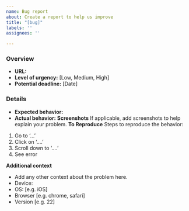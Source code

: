 ```yaml
---
name: Bug report
about: Create a report to help us improve
title: "[bug]"
labels: ''
assignees: ''

---
```


### Overview
* **URL:**
* **Level of urgency:** [Low, Medium, High]
* **Potential deadline:** [Date]
### Details
* **Expected behavior:**
* **Actual behavior:**
**Screenshots**
If applicable, add screenshots to help explain your problem.
**To Reproduce**
Steps to reproduce the behavior:
1. Go to ‘...’
2. Click on ‘....’
3. Scroll down to ‘....’
4. See error

**Additional context**
- Add any other context about the problem here.
- Device:
- OS: [e.g. iOS]
- Browser [e.g. chrome, safari]
- Version [e.g. 22]
